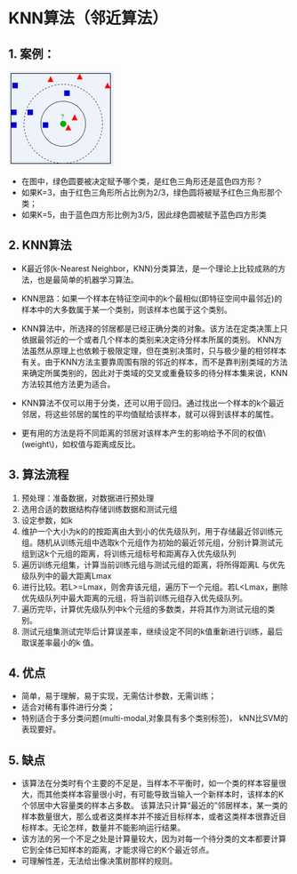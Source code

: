 # KNN算法（邻近算法）

## 1. 案例：

![](/assets/bf096b63f6246b60f20ccd5aebf81a4c510fa29a.jpg.png)

* 在图中，绿色圆要被决定赋予哪个类，是红色三角形还是蓝色四方形？
* 如果K=3，由于红色三角形所占比例为2/3，绿色圆将被赋予红色三角形那个类；
* 如果K=5，由于蓝色四方形比例为3/5，因此绿色圆被赋予蓝色四方形类

## 2. KNN算法

* K最近邻\(k-Nearest Neighbor，KNN\)分类算法，是一个理论上比较成熟的方法，也是最简单的机器学习算法。

* KNN思路：如果一个样本在特征空间中的k个最相似\(即特征空间中最邻近\)的样本中的大多数属于某一个类别，则该样本也属于这个类别。

* KNN算法中，所选择的邻居都是已经正确分类的对象。该方法在定类决策上只依据最邻近的一个或者几个样本的类别来决定待分样本所属的类别。 KNN方法虽然从原理上也依赖于极限定理，但在类别决策时，只与极少量的相邻样本有关。由于KNN方法主要靠周围有限的邻近的样本，而不是靠判别类域的方法来确定所属类别的，因此对于类域的交叉或重叠较多的待分样本集来说，KNN方法较其他方法更为适合。

* KNN算法不仅可以用于分类，还可以用于回归。通过找出一个样本的k个最近邻居，将这些邻居的属性的平均值赋给该样本，就可以得到该样本的属性。

* 更有用的方法是将不同距离的邻居对该样本产生的影响给予不同的权值\\(weight\\)，如权值与距离成反比。

## 3. 算法流程

1. 预处理：准备数据，对数据进行预处理
2. 选用合适的数据结构存储训练数据和测试元组
3. 设定参数，如k
4. 维护一个大小为k的的按距离由大到小的优先级队列，用于存储最近邻训练元组。随机从训练元组中选取k个元组作为初始的最近邻元组，分别计算测试元组到这k个元组的距离，将训练元组标号和距离存入优先级队列
5. 遍历训练元组集，计算当前训练元组与测试元组的距离，将所得距离L 与优先级队列中的最大距离Lmax
6. 进行比较。若L&gt;=Lmax，则舍弃该元组，遍历下一个元组。若L&lt;Lmax，删除优先级队列中最大距离的元组，将当前训练元组存入优先级队列。
7. 遍历完毕，计算优先级队列中k个元组的多数类，并将其作为测试元组的类别。
8. 测试元组集测试完毕后计算误差率，继续设定不同的k值重新进行训练，最后取误差率最小的k 值。

## 4. 优点

* 简单，易于理解，易于实现，无需估计参数，无需训练；
* 适合对稀有事件进行分类；
* 特别适合于多分类问题\(multi-modal,对象具有多个类别标签\)， kNN比SVM的表现要好。

## 5. 缺点

* 该算法在分类时有个主要的不足是，当样本不平衡时，如一个类的样本容量很大，而其他类样本容量很小时，有可能导致当输入一个新样本时，该样本的K个邻居中大容量类的样本占多数。 该算法只计算“最近的”邻居样本，某一类的样本数量很大，那么或者这类样本并不接近目标样本，或者这类样本很靠近目标样本。无论怎样，数量并不能影响运行结果。
* 该方法的另一个不足之处是计算量较大，因为对每一个待分类的文本都要计算它到全体已知样本的距离，才能求得它的K个最近邻点。
* 可理解性差，无法给出像决策树那样的规则。



